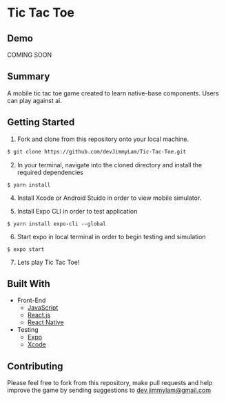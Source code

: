 # Tic Tac Toe 
## Demo
COMING SOON

## Summary
A mobile tic tac toe game created to learn native-base components. Users can play against ai. 
## Getting Started
1. Fork and clone from this repository onto your local machine.
```bash
$ git clone https://github.com/devJimmyLam/Tic-Tac-Toe.git
```
2. In your terminal, navigate into the cloned directory and install the required dependencies
```
$ yarn install
```
4. Install Xcode or Android Stuido in order to view mobile simulator.

5. Install Expo CLI in order to test application

```
$ yarn install expo-cli --global
```
6. Start expo in local terminal in order to begin testing and simulation
```
$ expo start
```
7. Lets play Tic Tac Toe!

## Built With
* Front-End
  * [JavaScript](https://www.ecma-international.org/publications/standards/Ecma-262.htm)
  * [React.js](https://reactjs.org/)
  * [React Native](https://facebook.github.io/react-native/)
* Testing
  * [Expo](https://expo.io/)
  * [Xcode](https://developer.apple.com/xcode/)

## Contributing
Please feel free to fork from this repository, make pull requests and help improve the game by sending suggestions to dev.jimmylam@gmail.com

